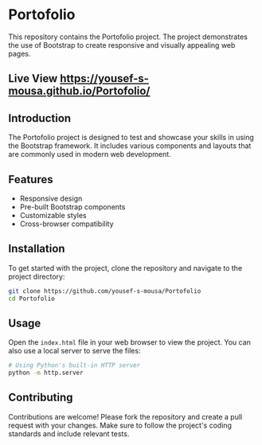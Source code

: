 # Portofolio
This repository contains the Portofolio project. The project demonstrates the use of Bootstrap to create responsive and visually appealing web pages.

## Live View https://yousef-s-mousa.github.io/Portofolio/

## Introduction

The Portofolio project is designed to test and showcase your skills in using the Bootstrap framework. It includes various components and layouts that are commonly used in modern web development.

## Features

- Responsive design
- Pre-built Bootstrap components
- Customizable styles
- Cross-browser compatibility

## Installation

To get started with the project, clone the repository and navigate to the project directory:

```bash
git clone https://github.com/yousef-s-mousa/Portofolio
cd Portofolio
```

## Usage

Open the `index.html` file in your web browser to view the project. You can also use a local server to serve the files:

```bash
# Using Python's built-in HTTP server
python -m http.server
```

## Contributing

Contributions are welcome! Please fork the repository and create a pull request with your changes. Make sure to follow the project's coding standards and include relevant tests.



